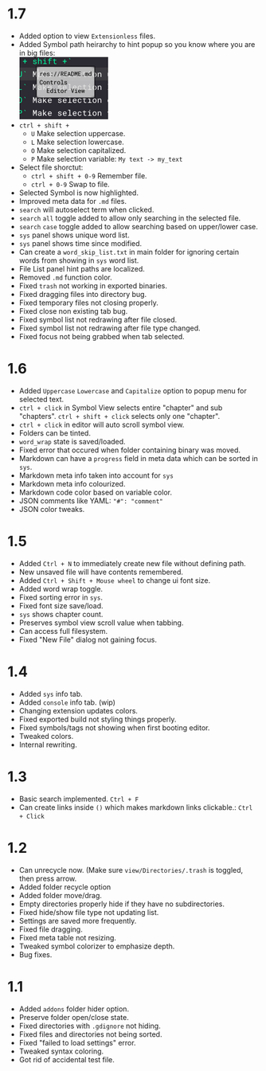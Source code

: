 # 1.7
- Added option to view `Extensionless` files.
- Added Symbol path heirarchy to hint popup so you know where you are in big files:  
	![](README/changes_hint_toc.png)
- `ctrl + shift +`
	- `U` Make selection uppercase.
	- `L` Make selection lowercase.
	- `O` Make selection capitalized.
	- `P` Make selection variable: `My text -> my_text`
- Select file shorctut:
	- `ctrl + shift + 0-9` Remember file.
	- `ctrl + 0-9` Swap to file.
- Selected Symbol is now highlighted.
- Improved meta data for `.md` files.
- `search` will autoselect term when clicked.
- `search` `all` toggle added to allow only searching in the selected file.
- `search` `case` toggle added to allow searching based on upper/lower case.
- `sys` panel shows unique word list.
- `sys` panel shows time since modified.
- Can create a `word_skip_list.txt` in main folder for ignoring certain words from showing in `sys` word list.
- File List panel hint paths are localized.
- Removed `.md` function color.
- Fixed `trash` not working in exported binaries.
- Fixed dragging files into directory bug.
- Fixed temporary files not closing properly.
- Fixed close non existing tab bug.
- Fixed symbol list not redrawing after file closed.
- Fixed symbol list not redrawing after file type changed. 
- Fixed focus not being grabbed when tab selected.

# 1.6
- Added `Uppercase` `Lowercase` and `Capitalize` option to popup menu for selected text.
- `ctrl + click` in Symbol View selects entire "chapter" and sub "chapters". `ctrl + shift + click` selects only one "chapter".
- `ctrl + click` in editor will auto scroll symbol view.
- Folders can be tinted.
- `word_wrap` state is saved/loaded.
- Fixed error that occured when folder containing binary was moved.
- Markdown can have a `progress` field in meta data which can be sorted in `sys`.
- Markdown meta info taken into account for `sys`
- Markdown meta info colourized.
- Markdown code color based on variable color.
- JSON comments like YAML: `"#": "comment"`
- JSON color tweaks.

# 1.5
- Added `Ctrl + N` to immediately create new file without defining path.
- New unsaved file will have contents remembered.
- Added `Ctrl + Shift + Mouse wheel` to change ui font size.
- Added word wrap toggle.
- Fixed sorting error in `sys`.
- Fixed font size save/load.
- `sys` shows chapter count.
- Preserves symbol view scroll value when tabbing.
- Can access full filesystem.
- Fixed "New File" dialog not gaining focus.

# 1.4
- Added `sys` info tab.
- Added `console` info tab. (wip)
- Changing extension updates colors.
- Fixed exported build not styling things properly.
- Fixed symbols/tags not showing when first booting editor.
- Tweaked colors.
- Internal rewriting.

# 1.3
- Basic search implemented. `Ctrl + F`
- Can create links inside `()` which makes markdown links clickable.: `Ctrl + Click`

# 1.2
- Can unrecycle now. (Make sure `view/Directories/.trash` is toggled, then press arrow.
- Added folder recycle option
- Added folder move/drag.
- Empty directories properly hide if they have no subdirectories.
- Fixed hide/show file type not updating list.
- Settings are saved more frequently.
- Fixed file dragging.
- Fixed meta table not resizing.
- Tweaked symbol colorizer to emphasize depth.
- Bug fixes.

# 1.1
- Added `addons` folder hider option.
- Preserve folder open/close state.
- Fixed directories with `.gdignore` not hiding.
- Fixed files and directories not being sorted.
- Fixed "failed to load settings" error.
- Tweaked syntax coloring.
- Got rid of accidental test file.